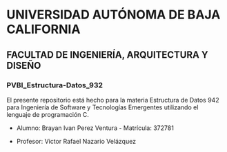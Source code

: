 # UNIVERSIDAD AUTÓNOMA DE BAJA CALIFORNIA
## FACULTAD DE INGENIERÍA, ARQUITECTURA Y DISEÑO
### PVBI_Estructura-Datos_932
El presente repositorio está hecho para la materia Estructura de Datos 942 para Ingeniería de Software y Tecnologías Emergentes utilizando el lenguaje de programación C.
- Alumno: Brayan Ivan Perez Ventura - Matrícula: 372781
* Profesor: Victor Rafael Nazario Velázquez
